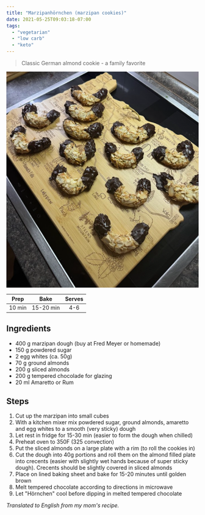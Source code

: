 ```yaml
---
title: "Marzipanhörnchen (marzipan cookies)"
date: 2021-05-25T09:03:18-07:00
tags:
  - "vegetarian"
  - "low carb"
  - "keto"
---
```


> Classic German almond cookie - a family favorite

<div class="figure">

![Hoernchen](/images/Marzipanhoernchen.png)

</div>


| Prep   | Bake | Serves |
| :----: | :----: | :----: |
| 10 min | 15-20 min | 4-6 |

## Ingredients

- 400 g marzipan dough (buy at Fred Meyer or homemade)
- 150 g powdered sugar
- 2 egg whites (ca. 50g) 
- 70 g ground almonds 
- 200 g sliced almonds 
- 200 g tempered chocolade for glazing
- 20 ml Amaretto or Rum

## Steps

1. Cut up the marzipan into small cubes
1. With a kitchen mixer mix powdered sugar, ground almonds, amaretto and egg whites to a smooth (very sticky) dough
1. Let rest in fridge for 15-30 min (easier to form the dough when chilled)
1. Preheat oven to 350F (325 convection) 
1. Put the sliced almonds on a large plate with a rim (to roll the cookies in)
1.  Cut the dough into 40g portions and roll them on the almond filled plate into crecents (easier with slightly wet hands because of super sticky dough). Crecents should be slightly covered in sliced almonds
1. Place on lined baking sheet and bake for 15-20 minutes until golden brown
1. Melt tempered chocolate according to directions in microwave
1. Let "Hörnchen" cool before dipping in melted tempered chocolate


_Translated to English from my mom's recipe._
